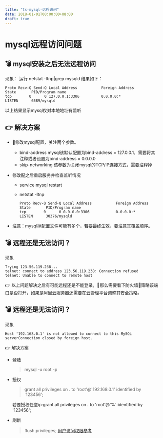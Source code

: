 ```yaml
---
title: "ts-mysql-远程访问"
date: 2018-01-01T00:00:00+08:00
draft: true
---
```

# mysql远程访问问题

## 💣 mysql安装之后无法远程访问

现象：
运行 netstat -ltnp|grep mysqld 结果如下：

```
Proto Recv-Q Send-Q Local Address           Foreign Address         State       PID/Program name
tcp        0      0 127.0.0.1:3306          0.0.0.0:*               LISTEN      6589/mysqld
```
以上结果显示mysql仅对本地地址有监听

## 👉 解决方案
* 修改mysql配置，关注两个参数。
    * bind-address
        mysql该默认配置为bind-address = 127.0.0.1，需要将其注释或者设置为bind-address = 0.0.0.0
    * skip-networking
        该参数为关闭mysql的TCP/IP连接方式，需要注释掉
* 修改配之后重启服务并检查监听情况

    * service mysql restart

    * netstat -ltnp
        ```
        Proto Recv-Q Send-Q Local Address           Foreign Address         State       PID/Program name
        tcp        0      0 0.0.0.0:3306            0.0.0.0:*               LISTEN      30376/mysqld
        ```

* 注意：mysql掉配置文件可能有多个，若要最终生效，要注意其覆盖顺序。


## 💣 远程还是无法访问？
现象
```
Trying 123.56.119.238...
telnet: connect to address 123.56.119.238: Connection refused
telnet: Unable to connect to remote host
```
👉 以上问题解决之后有可能远程还是不能登录，那么需要看下防火墙策略该端口是否打开，如果是阿里云服务器还需要在云管理平台调整其安全策略。

## 💣  远程还是无法访问？
现象
```
Host '192.168.0.1' is not allowed to connect to this MySQL serverConnection closed by foreign host.
```

👉 解决方案
* 登陆
    > mysql -u root -p
* 授权
    > grant all privileges on *.* to 'root'@'192.168.0.1' identified by '123456';

    若要授权任意ip:grant all privileges on *.* to 'root'@'%' identified by '123456';
* 刷新
    > flush privileges;
[用户访问权限参考](https://blog.csdn.net/dongdong9223/article/details/77854690)